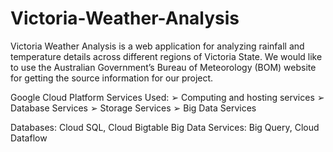 # Victoria-Weather-Analysis


Victoria Weather Analysis is a web application for analyzing rainfall and temperature details across 
different regions of Victoria State. We would like to use the Australian Government’s Bureau 
of Meteorology (BOM) website for getting the source information for our project.

Google Cloud Platform Services Used:
➢ Computing and hosting services
➢ Database Services
➢ Storage Services
➢ Big Data Services

Databases: Cloud SQL, Cloud Bigtable
Big Data Services: Big Query, Cloud Dataflow
